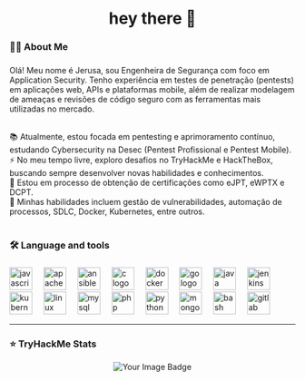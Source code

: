 <h1 align="center">hey there 👋</h1>   

<h3 align="left">👩‍💻  About Me</h3>

###
<p align="left">
Olá! Meu nome é Jerusa, sou Engenheira de Segurança com foco em Application Security. Tenho experiência em testes de penetração (pentests) em aplicações web, APIs e plataformas mobile, além de realizar modelagem de ameaças e revisões de código seguro com as ferramentas mais utilizadas no mercado.<br><br>

📚 Atualmente, estou focada em pentesting e aprimoramento contínuo, estudando Cybersecurity na Desec (Pentest Profissional e Pentest Mobile).<br> 
⚡ No meu tempo livre, exploro desafios no TryHackMe e HackTheBox, buscando sempre desenvolver novas habilidades e conhecimentos.<br>
🚀 Estou em processo de obtenção de certificações como eJPT, eWPTX e DCPT.<br> 
🎯 Minhas habilidades incluem gestão de vulnerabilidades, automação de processos, SDLC, Docker, Kubernetes, entre outros.<br><br>

</p>

<h3 align="left">🛠 Language and tools</h3>

###

<div align="left">
  <img src="https://cdn.jsdelivr.net/gh/devicons/devicon/icons/javascript/javascript-original.svg" height="40" alt="javascript logo"  />
  <img width="12" />
  <img src="https://cdn.jsdelivr.net/gh/devicons/devicon/icons/apache/apache-original.svg" height="40" alt="apache logo"  />
  <img width="12" />
  <img src="https://cdn.jsdelivr.net/gh/devicons/devicon/icons/ansible/ansible-original.svg" height="40" alt="ansible logo"  />
  <img width="12" />
  <img src="https://cdn.jsdelivr.net/gh/devicons/devicon/icons/c/c-original.svg" height="40" alt="c logo"  />
  <img width="12" />
  <img src="https://cdn.jsdelivr.net/gh/devicons/devicon/icons/docker/docker-original.svg" height="40" alt="docker logo"  />
  <img width="12" />
  <img src="https://cdn.jsdelivr.net/gh/devicons/devicon/icons/go/go-original.svg" height="40" alt="go logo"  />
  <img width="12" />
  <img src="https://cdn.jsdelivr.net/gh/devicons/devicon/icons/java/java-original.svg" height="40" alt="java logo"  />
  <img width="12" />
  <img src="https://cdn.jsdelivr.net/gh/devicons/devicon/icons/jenkins/jenkins-line.svg" height="40" alt="jenkins logo"  />
  <img width="12" />
  <img src="https://cdn.simpleicons.org/kubernetes/326CE5" height="40" alt="kubernetes logo"  />
  <img width="12" />
  <img src="https://cdn.jsdelivr.net/gh/devicons/devicon/icons/linux/linux-original.svg" height="40" alt="linux logo"  />
  <img width="12" />
  <img src="https://cdn.jsdelivr.net/gh/devicons/devicon/icons/mysql/mysql-original.svg" height="40" alt="mysql logo"  />
  <img width="12" />
  <img src="https://cdn.jsdelivr.net/gh/devicons/devicon/icons/php/php-original.svg" height="40" alt="php logo"  />
  <img width="12" />
  <img src="https://cdn.jsdelivr.net/gh/devicons/devicon/icons/python/python-original.svg" height="40" alt="python logo"  />
  <img width="12" />
  <img src="https://cdn.simpleicons.org/mongodb/47A248" height="40" alt="mongodb logo"  />
  <img width="12" />
  <img src="https://cdn.simpleicons.org/gnubash/4EAA25" height="40" alt="bash logo"  />
  <img width="12" />
  <img src="https://cdn.simpleicons.org/gitlab/FC6D26" height="40" alt="gitlab logo"  />
</div>

---

### ⭐ TryHackMe Stats

<div align="center">

  <img src="https://tryhackme-badges.s3.amazonaws.com/wh0isje.png" alt="Your Image Badge" />

</div>


